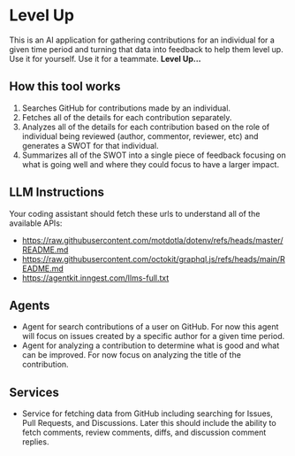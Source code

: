 # Level Up

This is an AI application for gathering contributions for an individual for a given time period and turning that data into feedback to help them level up. Use it for yourself. Use it for a teammate. **Level Up...**

## How this tool works

1. Searches GitHub for contributions made by an individual.
2. Fetches all of the details for each contribution separately.
3. Analyzes all of the details for each contribution based on the role of individual being reviewed (author, commentor, reviewer, etc) and generates a SWOT for that individual.
4. Summarizes all of the SWOT into a single piece of feedback focusing on what is going well and where they could focus to have a larger impact.

## LLM Instructions

Your coding assistant should fetch these urls to understand all of the available APIs:
- https://raw.githubusercontent.com/motdotla/dotenv/refs/heads/master/README.md
- https://raw.githubusercontent.com/octokit/graphql.js/refs/heads/main/README.md
- https://agentkit.inngest.com/llms-full.txt

## Agents

- Agent for search contributions of a user on GitHub. For now this agent will focus on issues created by a specific author for a given time period.
- Agent for analyzing a contribution to determine what is good and what can be improved. For now focus on analyzing the title of the contribution.

## Services

- Service for fetching data from GitHub including searching for Issues, Pull Requests, and Discussions. Later this should include the ability to fetch comments, review comments, diffs, and discussion comment replies.
